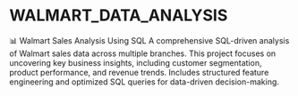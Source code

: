 # WALMART_DATA_ANALYSIS
📊 Walmart Sales Analysis Using SQL A comprehensive SQL-driven analysis of Walmart sales data across multiple branches. This project focuses on uncovering key business insights, including customer segmentation, product performance, and revenue trends. Includes structured feature engineering and optimized SQL queries for data-driven decision-making.

